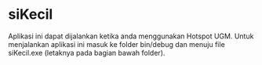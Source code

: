 # siKecil
Aplikasi ini dapat dijalankan ketika anda menggunakan Hotspot UGM. 
Untuk menjalankan aplikasi ini masuk ke folder bin/debug dan menuju file siKecil.exe (letaknya pada bagian bawah folder).
